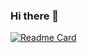 ### Hi there 👋

[![Readme Card](https://github-readme-stats.vercel.app/api/pin/?username=navdeep22&repo=navdeep22)](https://github.com/navdeep22/navdeep22)

<!--
**navdeep22/navdeep22** is a ✨ _special_ ✨ repository because its `README.md` (this file) appears on your GitHub profile.

Here are some ideas to get you started:

- 🔭 I’m currently working on ...
- 🌱 I’m currently learning ...
- 👯 I’m looking to collaborate on ...
- 🤔 I’m looking for help with ...
- 💬 Ask me about ...
- 📫 How to reach me: ...
- 😄 Pronouns: ...
- ⚡ Fun fact: ...
-->
